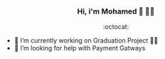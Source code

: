 <!--
**mohamedelraghy/mohamedelraghy** is a ✨ _special_ ✨ repository because its `README.md` (this file) appears on your GitHub profile.

Here are some ideas to get you started:

- 🔭 I’m currently working on ...
- 🌱 I’m currently learning ...
- 👯 I’m looking to collaborate on ...
- 🤔 I’m looking for help with ...
- 💬 Ask me about ...
- 📫 How to reach me: ...
- 😄 Pronouns: ...
- ⚡ Fun fact: ...
-->

<div align="center">

### Hi, i'm Mohamed 👋 👨‍💻 
:octocat:
</div>

- 🔭 I’m currently working on Graduation Project 👨‍🎓
- 🤔 I’m looking for help with Payment Gatways

<div align="center">


 